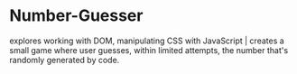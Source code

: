 # Number-Guesser
explores working with DOM, manipulating CSS with JavaScript | creates a small game where user guesses, within limited attempts, the number that's randomly generated by code.

